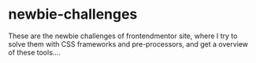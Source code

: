 # newbie-challenges
These are the newbie challenges of frontendmentor site, where I try to solve them with CSS frameworks and pre-processors, and get a overview of these tools.... 
